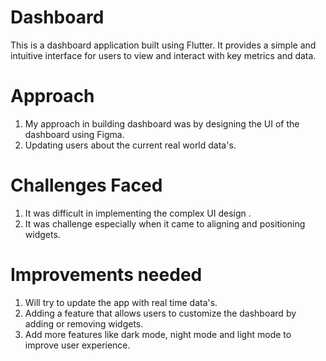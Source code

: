 # Dashboard
This is a dashboard application built using Flutter. It provides a simple and intuitive interface for users to view and interact with key metrics and data.
# Approach
1. My approach in building dashboard was by designing the UI of the dashboard using Figma.
2. Updating users about the current real world data's.
# Challenges Faced
1. It was difficult in implementing the complex UI design .
2. It was challenge especially when it came to aligning and positioning widgets.
# Improvements needed
1. Will try to update the app with real time data's.
2. Adding a feature that allows users to customize the dashboard by adding or removing widgets.
3. Add more features like dark mode, night mode and light mode to improve user experience.
